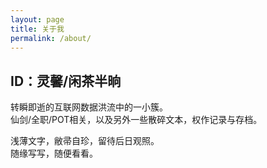 ```yaml
---
layout: page
title: 关于我
permalink: /about/
---
```


##  ID：灵馨/闲茶半晌
转瞬即逝的互联网数据洪流中的一小簇。  
仙剑/全职/POT相关，以及另外一些散碎文本，权作记录与存档。  

浅薄文字，敝帚自珍，留待后日观照。  
随缘写写，随便看看。
